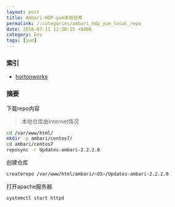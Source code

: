 ```yaml
---
layout: post
title: Ambari-HDP-yum本地仓库
permalink: /:categories/ambari_hdp_yum_local_repo
date: 2016-07-11 11:30:15 +0800
category: Env
tags: [yum]
---
```


### 索引

* [hortonworks](http://docs.hortonworks.com/HDPDocuments/Ambari-2.2.2.0/bk_Installing_HDP_AMB/content/_setting_up_a_local_repository_with_no_internet_access.html)

### 摘要

下载repo内容

> 本地仓库由Internet情况

```bash
cd /var/www/html/
mkdir -p ambari/centos7/
cd ambari/centos7
reposync -r Updates-ambari-2.2.2.0
```

创建仓库

```bash
createrepo /var/www/html/ambari/<OS>/Updates-ambari-2.2.2.0
```

打开apache服务器

```bash
systemctl start httpd
```
